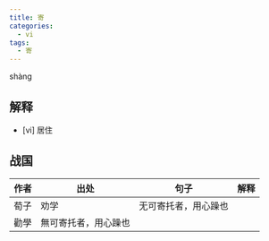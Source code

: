 ```yaml
---
title: 寄
categories:
  - vi
tags:
  - 寄
---
```


shàng
<!-- more -->

## 解释
* [vi] 居住

## 战国
作者|出处|句子|解释
---|---|---|---
荀子|劝学|无可寄托者，用心躁也|
  |勸學|無可寄托者，用心躁也|
